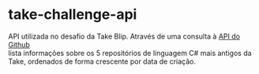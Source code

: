 # take-challenge-api
API utilizada no desafio da Take Blip.
Através de uma consulta à [API do Github](https://docs.github.com/pt/rest) <br>
lista informações sobre os 5 repositórios de linguagem C# mais antigos da Take, ordenados de forma crescente por data de criação.
